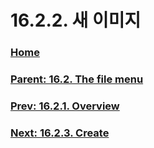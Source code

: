 # 16.2.2. 새 이미지

### [Home](./00-home.md)
### [Parent: 16.2. The file menu](./16-02-00-the-file-menu.md)
### [Prev: 16.2.1. Overview](./16-02-01-overview.md)
### [Next: 16.2.3. Create](./16-02-03-create.md)
